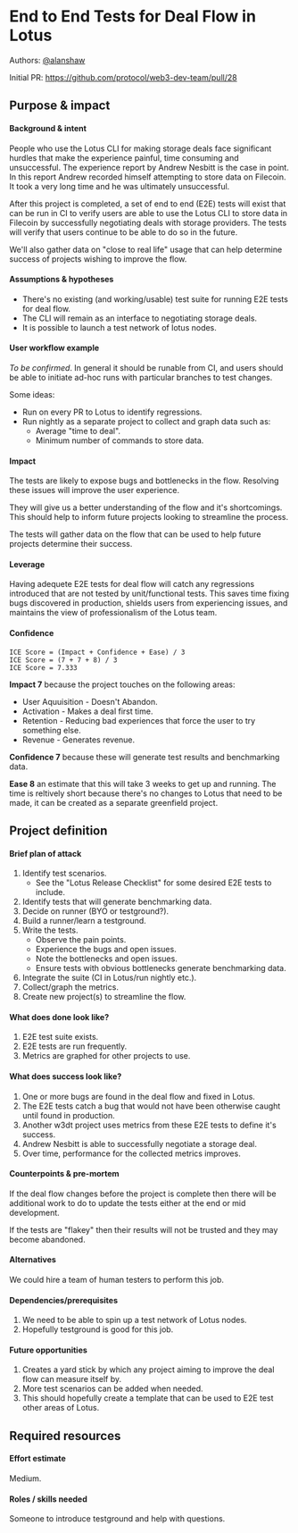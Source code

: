 # End to End Tests for Deal Flow in Lotus

Authors: [@alanshaw](https://github.com/alanshaw)

Initial PR: https://github.com/protocol/web3-dev-team/pull/28

<!--
This template is for a proposal/brief/pitch for a significant project to be undertaken by a Web3 Dev project team.
The goal of project proposals is to help us decide which work to take on, which things are more valuable than other things.
-->
<!--
A proposal should contain enough detail for others to understand how this project contributes to our team’s mission of product-market fit
for our unified stack of protocols, what is included in scope of the project, where to get started if a project team were to take this on,
and any other information relevant for prioritizing this project against others.
It does not need to describe the work in much detail. Most technical design and planning would take place after a proposal is adopted.
Good project scope aims for ~3-5 engineers for 1-3 months (though feel free to suggest larger-scoped projects anyway). 
Projects do not include regular day-to-day maintenance and improvement work, e.g. on testing, tooling, validation, code clarity, refactors for future capability, etc.
-->
<!--
For ease of discussion in PRs, consider breaking lines after every sentence or long phrase.
-->

## Purpose &amp; impact 
#### Background &amp; intent
<!--
_Describe the desired state of the world after this project? Why does that matter?_

Outline the status quo, including any relevant context on the problem you’re seeing that this project should solve. Wherever possible, include pains or problems that you’ve seen users experience to help motivate why solving this problem works towards top-line objectives. 
-->

People who use the Lotus CLI for making storage deals face significant hurdles that make the experience painful, time consuming and unsuccessful. The experience report by Andrew Nesbitt is the case in point. In this report Andrew recorded himself attempting to store data on Filecoin. It took a very long time and he was ultimately unsuccessful.

After this project is completed, a set of end to end (E2E) tests will exist that can be run in CI to verify users are able to use the Lotus CLI to store data in Filecoin by successfully negotiating deals with storage providers. The tests will verify that users continue to be able to do so in the future.

We'll also gather data on "close to real life" usage that can help determine success of projects wishing to improve the flow.

#### Assumptions &amp; hypotheses
<!-- _What must be true for this project to matter?_ -->

* There's no existing (and working/usable) test suite for running E2E tests for deal flow.
* The CLI will remain as an interface to negotiating storage deals.
* It is possible to launch a test network of lotus nodes.

#### User workflow example
<!--
_How would a developer or user use this new capability?_
(short paragraph)
-->

_To be confirmed_. In general it should be runable from CI, and users should be able to initiate ad-hoc runs with particular branches to test changes.

Some ideas:

* Run on every PR to Lotus to identify regressions.
* Run nightly as a separate project to collect and graph data such as:
    * Average "time to deal".
    * Minimum number of commands to store data.

#### Impact
<!--
_How would this directly contribute to web3 dev stack product-market fit?_

Explain how this addresses known challenges or opportunities.
What awesome potential impact/outcomes/results will we see if we nail this project?
-->

The tests are likely to expose bugs and bottlenecks in the flow. Resolving these issues will improve the user experience.

They will give us a better understanding of the flow and it's shortcomings. This should help to inform future projects looking to streamline the process.

The tests will gather data on the flow that can be used to help future projects determine their success.

#### Leverage
<!--
_How much would nailing this project improve our knowledge and ability to execute future projects?_

Explain the opportunity or leverage point for our subsequent velocity/impact (e.g. by speeding up development, enabling more contributors, etc)
-->

Having adequete E2E tests for deal flow will catch any regressions introduced that are not tested by unit/functional tests. This saves time fixing bugs discovered in production, shields users from experiencing issues, and maintains the view of professionalism of the Lotus team.

#### Confidence
<!--
_How sure are we that this impact would be realized? Label from [this scale](https://medium.com/@nimay/inside-product-introduction-to-feature-priority-using-ice-impact-confidence-ease-and-gist-5180434e5b15)_.

Explain why this rating
-->

```
ICE Score = (Impact + Confidence + Ease) / 3
ICE Score = (7 + 7 + 8) / 3
ICE Score = 7.333
```

**Impact 7** because the project touches on the following areas:

* User Aquuisition - Doesn't Abandon.
* Activation - Makes a deal first time.
* Retention - Reducing bad experiences that force the user to try something else.
* Revenue - Generates revenue.

**Confidence 7** because these will generate test results and benchmarking data.

**Ease 8** an estimate that this will take 3 weeks to get up and running. The time is reltively short because there's no changes to Lotus that need to be made, it can be created as a separate greenfield project.

## Project definition
#### Brief plan of attack
<!--Briefly describe the milestones/steps/work needed for this project-->

1. Identify test scenarios.
    * See the "Lotus Release Checklist" for some desired E2E tests to include.
1. Identify tests that will generate benchmarking data.
1. Decide on runner (BYO or testground?).
1. Build a runner/learn a testground.
1. Write the tests.
    * Observe the pain points.
    * Experience the bugs and open issues.
    * Note the bottlenecks and open issues.
    * Ensure tests with obvious bottlenecks generate benchmarking data.
1. Integrate the suite (CI in Lotus/run nightly etc.).
1. Collect/graph the metrics.
1. Create new project(s) to streamline the flow.

#### What does done look like?
<!--
_What specific deliverables should completed to consider this project done?_
-->

1. E2E test suite exists.
1. E2E tests are run frequently.
1. Metrics are graphed for other projects to use.

####  What does success look like?
<!--
_Success means impact. How will we know we did the right thing?_

Provide success criteria. These might include particular metrics, desired changes in the types of bug reports being filed, desired changes in qualitative user feedback (measured via surveys, etc), etc.
-->

1. One or more bugs are found in the deal flow and fixed in Lotus.
1. The E2E tests catch a bug that would not have been otherwise caught until found in production.
1. Another w3dt project uses metrics from these E2E tests to define it's success.
1. Andrew Nesbitt is able to successfully negotiate a storage deal.
1. Over time, performance for the collected metrics improves.

#### Counterpoints &amp; pre-mortem
<!--
_Why might this project be lower impact than expected? How could this project fail to complete, or fail to be successful?_
-->

If the deal flow changes before the project is complete then there will be additional work to do to update the tests either at the end or mid development.

If the tests are "flakey" then their results will not be trusted and they may become abandoned.

#### Alternatives
<!--
_How might this project’s intent be realized in other ways (other than this project proposal)? What other potential solutions can address the same need?_
-->

We could hire a team of human testers to perform this job.

#### Dependencies/prerequisites
<!--List any other projects that are dependencies/prerequisites for this project that is being pitched.-->

1. We need to be able to spin up a test network of Lotus nodes.
1. Hopefully testground is good for this job.

#### Future opportunities
<!--What future projects/opportunities could this project enable?-->

1. Creates a yard stick by which any project aiming to improve the deal flow can measure itself by.
1. More test scenarios can be added when needed.
1. This should hopefully create a template that can be used to E2E test other areas of Lotus.

## Required resources

#### Effort estimate
<!--T-shirt size rating of the size of the project. If the project might require external collaborators/teams, please note in the roles/skills section below). 
For a team of 3-5 people with the appropriate skills:
- Small, 1-2 weeks
- Medium, 3-5 weeks
- Large, 6-10 weeks
- XLarge, >10 weeks
Describe any choices and uncertainty in this scope estimate. (E.g. Uncertainty in the scope until design work is complete, low uncertainty in execution thereafter.)
-->

Medium.

#### Roles / skills needed
<!--Describe the knowledge/skill-sets and team that are needed for this project (e.g. PM, docs, protocol or library expertise, design expertise, etc.). If this project could be externalized to the community or a team outside PL's direct employment, please note that here.-->

Someone to introduce testground and help with questions.
